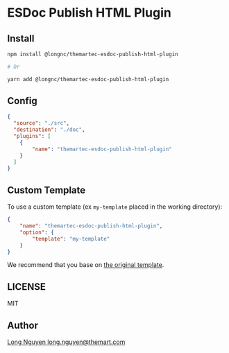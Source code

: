 # ESDoc Publish HTML Plugin

## Install
```bash
npm install @longnc/themartec-esdoc-publish-html-plugin

# Or

yarn add @longnc/themartec-esdoc-publish-html-plugin
```

## Config
```json
{
  "source": "./src",
  "destination": "./doc",
  "plugins": [
    {
	    "name": "themartec-esdoc-publish-html-plugin"
    }
  ]
}
```

## Custom Template
To use a custom template (ex `my-template` placed in the working directory):
```json
{
	"name": "themartec-esdoc-publish-html-plugin", 
	"option": {
		"template": "my-template"
	}
}
```

We recommend that you base on [the original template](https://github.com/themartec/esdoc-plugins/tree/master/esdoc-publish-html-plugin/src/Builder/template).

## LICENSE
MIT

## Author
[Long Nguyen <long.nguyen@themart.com>](https://github.com/themartec)
